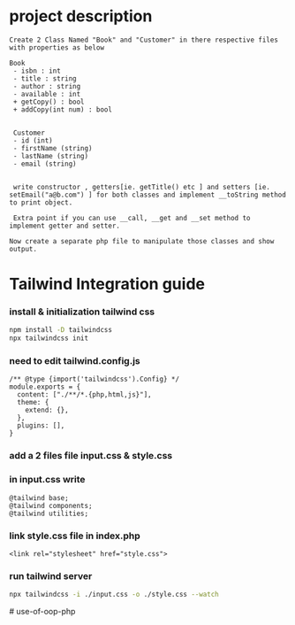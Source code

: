 # project description
```text
Create 2 Class Named "Book" and "Customer" in there respective files with properties as below

Book
 - isbn : int
 - title : string
 - author : string
 - available : int
 + getCopy() : bool
 + addCopy(int num) : bool


 Customer
 - id (int)
 - firstName (string)
 - lastName (string)
 - email (string)


 write constructor , getters[ie. getTitle() etc ] and setters [ie. setEmail("a@b.com") ] for both classes and implement __toString method to print object.

 Extra point if you can use __call, __get and __set method to implement getter and setter.

Now create a separate php file to manipulate those classes and show output.
```

# Tailwind Integration guide

### install & initialization tailwind css
```bash
npm install -D tailwindcss
npx tailwindcss init
```
### need to edit tailwind.config.js
```code
/** @type {import('tailwindcss').Config} */
module.exports = {
  content: ["./**/*.{php,html,js}"],
  theme: {
    extend: {},
  },
  plugins: [],
}
```

### add a 2 files file input.css & style.css
### in input.css write
```code
@tailwind base;
@tailwind components;
@tailwind utilities;
```

### link style.css file in index.php
```code
<link rel="stylesheet" href="style.css">
```

### run tailwind server
```bash
npx tailwindcss -i ./input.css -o ./style.css --watch
```

#   u s e - o f - o o p - p h p  
 